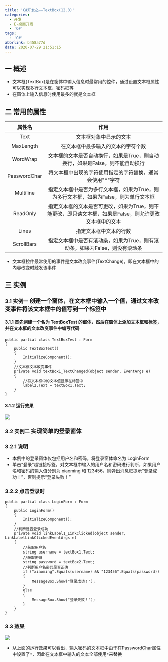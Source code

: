 ```yaml
---
title: 'C#开发之——TextBox(12.8)'
categories:
  - 开发
  - E-桌面开发
  - 'C#'
tags:
  - 'C#'
abbrlink: b458a77d
date: 2020-07-29 21:51:15
---
```

## 一 概述

* 文本框(TextBox)是在窗体中输入信息时最常用的控件，通过设置文本框属性可以实现多行文本框、密码框等
* 在窗体上输入信息时使用最多的就是文本框

<!--more-->

## 二 常用的属性

|    属性名    |                             作用                             |
| :----------: | :----------------------------------------------------------: |
|     Text     |                    文本框对象中显示的文本                    |
|  MaxLength   |              在文本框中最多输入的文本的字符个数              |
|   WordWrap   | 文本框的文本是否自动换行，如果是True，则自动换行，如果是False，则不能自动换行 |
| PasswordChar |  将文本框中出现的字符使用指定的字符替换，通常会使用"*"字符   |
|  Multiline   | 指定文本框中是否为多行文本框，如果为True，则为多行文本框，如果为False，则为单行文本框 |
|   ReadOnly   | 指定文本框的文本是否可更改，如果为True，则不能更改，即只读文本框，如果是False，则允许更改文本框中的文本 |
|    Lines     |                    指定文本框中文本的行数                    |
|  ScrollBars  | 指定文本框中是否有滚动条，如果为True，则有滚动条，如果为False，则没有滚动条 |

* 文本框控件最常使用的事件是文本改变事件(TextChange)，即在文本框中的内容改变时触发该事件

## 三 实例  
### 3.1 实例一 <font size=4> 创建一个窗体，在文本框中输入一个值，通过文本改变事件将该文本框中的值写到一个标签中 </font>


#### 3.1.1  首先创建一个名为 TextBoxTest 的窗体，然后在窗体上添加文本框和标签，并在文本框的文本改变事件中编写代码 

```
public partial class TextBoxTest : Form
{
    public TextBoxTest()
    {
        InitializeComponent();
    }
    //文本框文本改变事件
    private void textBox1_TextChanged(object sender, EventArgs e)
    {
        //将文本框中的文本值显示在标签中
        label2.Text = textBox1.Text;
    }
}
```

####  3.1.2 运行效果

![][1]

### 3.2 实例二 <font size=4> 实现简单的登录窗体 </font>

### 3.2.1 说明

*  本例中的登录窗体仅包括用户名和密码，将登录窗体命名为 LoginForm 
*  单击“登录”超链接标签，对文本框中输入的用户名和密码进行判断，如果用户名和密码的输入值分别为 xiaoming 和 123456，则弹出消息框提示“登录成功！”，否则提示“登录失败！” 

### 3.2.2 点击登录时

```
public partial class LoginForm : Form
{
    public LoginForm()
    {
        InitializeComponent();
    }
    //判断是否登录成功
    private void linkLabel1_LinkClicked(object sender, LinkLabelLinkClickedEventArgs e)
    {
        //获取用户名
        string username = textBox1.Text;
        //获取密码
        string password = textBox2.Text;
        //判断用户名密码是否正确
        if ("xiaoming".Equals(username) && "123456".Equals(password))
        {
            MessageBox.Show("登录成功！");
        }
        else
        {
            MessageBox.Show("登录失败！");
        }
    }
}
```

### 3.3 效果
![][2]

* 从上面的运行效果可以看出，输入密码的文本框中由于在PasswordChar属性中设置了`*`，因此在文本框中输入的文本全部使用`*`来替换


[1]:https://fastly.jsdelivr.net/gh/PGzxc/CDN@master/blog-image/csharp-winform-textbox-view.png
[2]:https://fastly.jsdelivr.net/gh/PGzxc/CDN@master/blog-image/csharp-windform-textbox-login.png
